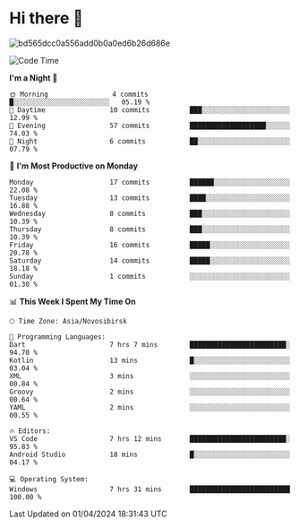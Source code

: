 # Hi there 👋


![bd565dcc0a556add0b0a0ed6b26d686e](https://github.com/Netall0/Netall0/assets/113532176/3b1d4b44-6a21-4538-a6ec-2ba2a7c53f63)



<!--START_SECTION:waka-->
![Code Time](http://img.shields.io/badge/Code%20Time-194%20hrs%2043%20mins-blue)

**I'm a Night 🦉** 

```text
🌞 Morning                4 commits           █░░░░░░░░░░░░░░░░░░░░░░░░   05.19 % 
🌆 Daytime                10 commits          ███░░░░░░░░░░░░░░░░░░░░░░   12.99 % 
🌃 Evening                57 commits          ███████████████████░░░░░░   74.03 % 
🌙 Night                  6 commits           ██░░░░░░░░░░░░░░░░░░░░░░░   07.79 % 
```
📅 **I'm Most Productive on Monday** 

```text
Monday                   17 commits          ██████░░░░░░░░░░░░░░░░░░░   22.08 % 
Tuesday                  13 commits          ████░░░░░░░░░░░░░░░░░░░░░   16.88 % 
Wednesday                8 commits           ███░░░░░░░░░░░░░░░░░░░░░░   10.39 % 
Thursday                 8 commits           ███░░░░░░░░░░░░░░░░░░░░░░   10.39 % 
Friday                   16 commits          █████░░░░░░░░░░░░░░░░░░░░   20.78 % 
Saturday                 14 commits          █████░░░░░░░░░░░░░░░░░░░░   18.18 % 
Sunday                   1 commits           ░░░░░░░░░░░░░░░░░░░░░░░░░   01.30 % 
```


📊 **This Week I Spent My Time On** 

```text
🕑︎ Time Zone: Asia/Novosibirsk

💬 Programming Languages: 
Dart                     7 hrs 7 mins        ████████████████████████░   94.70 % 
Kotlin                   13 mins             █░░░░░░░░░░░░░░░░░░░░░░░░   03.04 % 
XML                      3 mins              ░░░░░░░░░░░░░░░░░░░░░░░░░   00.84 % 
Groovy                   2 mins              ░░░░░░░░░░░░░░░░░░░░░░░░░   00.64 % 
YAML                     2 mins              ░░░░░░░░░░░░░░░░░░░░░░░░░   00.55 % 

🔥 Editors: 
VS Code                  7 hrs 12 mins       ████████████████████████░   95.83 % 
Android Studio           18 mins             █░░░░░░░░░░░░░░░░░░░░░░░░   04.17 % 

💻 Operating System: 
Windows                  7 hrs 31 mins       █████████████████████████   100.00 % 
```


 Last Updated on 01/04/2024 18:31:43 UTC
<!--END_SECTION:waka-->


